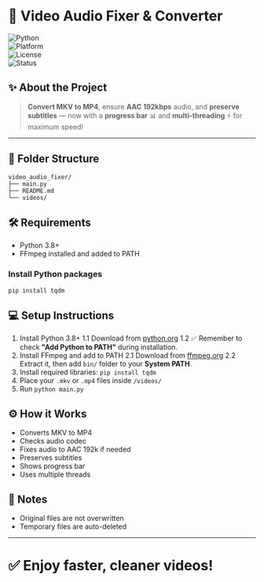 # 🎥 Video Audio Fixer & Converter

![Python](https://img.shields.io/badge/Python-3.8%2B-blue)  
![Platform](https://img.shields.io/badge/Platform-Windows%7C2011%20%7C%202010-lightgrey)  
![License](https://img.shields.io/badge/License-Free-brightgreen)  
![Status](https://img.shields.io/badge/Status-Active-success)

## ✨ About the Project

> **Convert MKV to MP4**, ensure **AAC 192kbps** audio, and **preserve subtitles** — now with a **progress bar** 📊 and **multi-threading** ⚡ for maximum speed!

---

## 📂 Folder Structure

```
video_audio_fixer/
├── main.py
├── README.md
└── videos/
```

## 🛠️ Requirements

- Python 3.8+
- FFmpeg installed and added to PATH

### Install Python packages
```
pip install tqdm
```

## 💻 Setup Instructions

1. Install Python 3.8+ 
1.1 Download from [python.org](https://www.python.org/downloads/)
1.2 ✅ Remember to check **"Add Python to PATH"** during installation.
2. Install FFmpeg and add to PATH
2.1 Download from [ffmpeg.org](https://ffmpeg.org/download.html)
2.2 Extract it, then add `bin/` folder to your **System PATH**.
3. Install required libraries: `pip install tqdm`
4. Place your `.mkv` or `.mp4` files inside `/videos/`
5. Run `python main.py`

## ⚙️ How it Works

- Converts MKV to MP4
- Checks audio codec
- Fixes audio to AAC 192k if needed
- Preserves subtitles
- Shows progress bar
- Uses multiple threads

## 🧹 Notes

- Original files are not overwritten
- Temporary files are auto-deleted

---

# ✅ Enjoy faster, cleaner videos!